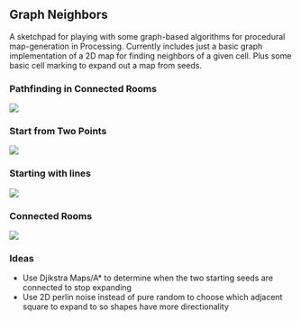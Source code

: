 ## Graph Neighbors

A sketchpad for playing with some graph-based algorithms for procedural map-generation in Processing. Currently includes just a basic graph implementation of a 2D map for finding neighbors of a given cell. Plus some basic cell marking to expand out a map from seeds.

### Pathfinding in Connected Rooms

<img src="http://gregborenstein.com/assets/map_generation_pathfinding.gif" />

### Start from Two Points

<img src="http://33.media.tumblr.com/720600b16334d4a4dca68dc5815f1337/tumblr_nkzf3yGhlb1tdqpqgo2_500.gif" />

### Starting with lines

<img src="http://gregborenstein.com/assets/line-start.gif"/>

### Connected Rooms

<img src="http://gregborenstein.com/assets/connected_rooms.gif"/>


### Ideas

* Use Djikstra Maps/A* to determine when the two starting seeds are connected to stop expanding
* Use 2D perlin noise instead of pure random to choose which adjacent square to expand to so shapes have more directionality

